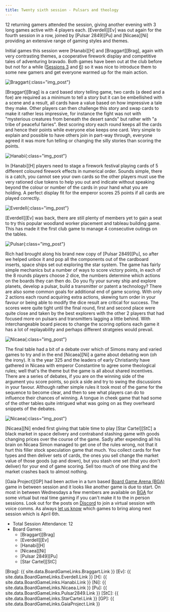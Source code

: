 ```yaml
---
title: Twenty sixth session - Pulsars and theology
---
```


12 returning gamers attended the session, giving another evening with 3 long games active with 4 players each. [Everdell][Ev] was out again for the fourth session in a row, joined by [Pulsar 2849][Pu] and [Nicaea][Ni] providing an extensive range of gaming styles and themes. 

Initial games this session were [Hanabi][H] and [Braggart][Brag], again with very contrasting themes, a cooperative firework display and competitive tales of adventuring bravado. Both games have been out at the club before but not for a while ([Sessions 3][3] and [6][6]) so it was nice to introduce them to some new gamers and get everyone warmed up for the main action. 

![Braggart](/images/posts/2022_03_23/Braggart01.jpg "Braggart"){:class="img_post"}

[Braggart][Brag] is a card based story telling game, two cards (a deed and a foe) are required as a minimum to tell a story but it can be embellished with a scene and a result, all cards have a value based on how impressive a tale they make. Other players can then challenge this story and swap cards to make it rather less impressive, for instance the fight was not with "mysterious creatures from beneath the desert sands" but rather with "a tribe of peaceful fairies". Best scoring story each round keeps all the cards and hence their points while everyone else keeps one card. Very simple to explain and possible to have others join in part-way through, everyone agreed it was more fun telling or changing the silly stories than scoring the points. 

![Hanabi](/images/posts/2022_03_23/Hanabi01.jpg "Hanabi"){:class="img_post"}

In [Hanabi][H] players need to stage a firework festival playing cards of 5 different coloured firework effects in numerical order. Sounds simple, there is a catch, you cannot see your own cards so the other players must use the very rationed clue tokens to help you out and indicate without speaking beyond the colour or number of the cards in your hand what you are holding. A perfect display fit for the emperor scores 25 points if all cards are played correctly.

![Everdell](/images/posts/2022_03_23/Everdell01.jpg "Everdell"){:class="img_post"}

[Everdell][Ev] was back, there are still plenty of members yet to gain a seat to try this popular woodland worker placement and tableau building game. This has made it the first club game to manage 4 consecutive outings on the tables.

![Pulsar](/images/posts/2022_03_23/Pulsar01.jpg "Pulsar"){:class="img_post"}

Rich had brought along his brand new copy of [Pulsar 2849][Pu], so after we helped unbox it and pop all the components out of the cardboard inserts, space ships set out exploring the star system. The game has fairly simple mechanics but a number of ways to score victory points, in each of the 8 rounds players choose 2 dice, the numbers determine which actions on the boards they can then do. Do you fly your survey ship and explore planets, develop a pulsar, build a transmitter or patent a technology? There are also some common goals for additional end of game scoring. With only 2 actions each round acquiring extra actions, skewing turn order in your favour or being able to modify the dice result are critical for success. The scores were quite tight until the final round, first and second place were quite close and taken by the best explorers with the other 2 players that had focused more on pulsars and transmitters lagging a little behind. With interchangeable board pieces to change the scoring options each game it has a lot of replayability and perhaps different stratgeies would prevail.

![Nicaea](/images/posts/2022_03_23/Nicaea01.jpg "Nicaea setup"){:class="img_post"}

The final table had a bit of a debate over which of Simons many and varied games to try and in the end [Nicaea][Ni] a game about debating won (oh the irony). It is the year 325 and the leaders of early Christianity have gathered in Nicaea with emperor Constantine to agree some theological rules; well that's the theme but the game is all about shared incentives. There are a series of debates, if you are on the winning side of the argument you score points, so pick a side and try to swing the discussions in your favour. Although rather simple rules it took most of the game for the sequence to become clear, and then to see what players can do to influence their chances of winning. A tongue in cheek game that had some of the other tables quite intrigued what was going on as they overheard snippets of the debates. 

![Nicaea](/images/posts/2022_03_23/Nicaea02.jpg "Nicaea end game"){:class="img_post"}

[Nicaea][Ni] ended first giving that table time to play [Star Cartel][StC] a black market in space delivery and contraband stashing game with goods changing prices over the course of the game. Sadly after expending all his brain on Nicaea Simon managed to get one of the rules wrong, not that it hurt this filler stock speculation game that much. You collect cards for five types and then deliver sets of cards, the ones you sell change the market value of those goods (up and down), but you stash one set (that you don't deliver) for your end of game scoring. Sell too much of one thing and the market crashes back to almost nothing.

[Gaia Project][GP] had been active in a turn based [Board Game Arena (BGA)][BGA] game in between session and it looks like another game is due to start. On most in between Wednesdays a few members are available on [BGA][BGA] for some virtual but real time gaming if you can't make it to the in person sessions. Look out for the posts on [Discord][Contact] to join a virtual session with voice comms. As always [let us know][Contact] which games to bring along next session which is April 6th.

* Total Session Attendance: 12
* Board Games:
	 * [Braggart][Brag]
	 * [Everdell][Ev]
	 * [Hanabi][H]
	 * [Nicaea][Ni]
	 * [Pulsar 2849][Pu]
	 * [Star Cartel][StC]

[3]: /2019/10/09/third-session.html
[6]: /2019/11/20/sixth-session.html

[BGA]: https://boardgamearena.com

[Brag]: {{ site.data.BoardGameLinks.Braggart.Link }}
[Ev]: {{ site.data.BoardGameLinks.Everdell.Link }}
[H]: {{ site.data.BoardGameLinks.Hanabi.Link }}
[Ni]: {{ site.data.BoardGameLinks.Nicaea.Link }}
[Pu]: {{ site.data.BoardGameLinks.Pulsar2849.Link }}
[StC]: {{ site.data.BoardGameLinks.StarCartel.Link }}
[GP]: {{ site.data.BoardGameLinks.GaiaProject.Link }}

[Contact]: /Contact.html
